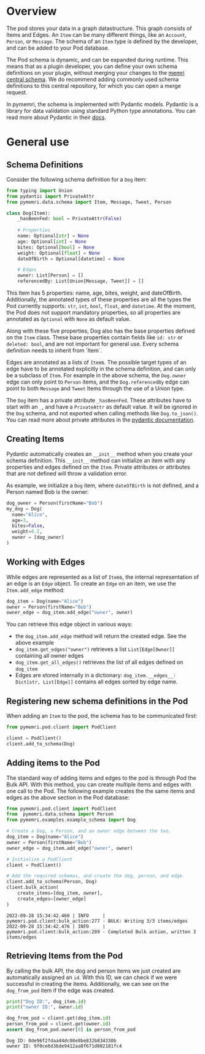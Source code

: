 # Overview

The pod stores your data in a graph datastructure. This graph consists of Items and Edges. An `Item` can be many different things, like an `Account`, `Person`, or `Message`. The schema of an `Item` type is defined by the developer, and can be added to your Pod database.

The Pod schema is dynamic, and can be expanded during runtime. This means that as a plugin developer, you can define your own schema definitions on your plugin, without merging your changes to the [memri central schema](https://gitlab.memri.io/memri/schema). We do recommend adding commonly used schema definitions to this central repository, for which you can open a merge request.

In pymemri, the schema is implemented with Pydantic models. Pydantic is a library for data validation using standard Python type annotations. You can read more about Pydantic in their [docs](https://pydantic-docs.helpmanual.io/).

# General use

## Schema Definitions

Consider the following schema definition for a `Dog` item:

```python
from typing import Union
from pydantic import PrivateAttr
from pymemri.data.schema import Item, Message, Tweet, Person

class Dog(Item):
    _hasBeenFed: bool = PrivateAttr(False)
        
    # Properties
    name: Optional[str] = None
    age: Optional[int] = None
    bites: Optional[bool] = None
    weight: Optional[float] = None
    dateOfBirth = Optional[datetime] = None

    # Edges
    owner: List[Person] = []
    referencedBy: List[Union[Message, Tweet]] = []
```

This Item has 5 properties: name, age, bites, weight, and dateOfBirth. Additionally, the annotated types of these properties are all the types the Pod currently supports: `str`, `int`, `bool`, `float`, and `datetime`. At the moment, the Pod does not support mandatory properties, so all properties are annotated as `Optional` with `None` as default value.

Along with these five properties, Dog also has the base properties defined on the `Item` class. These base properties contain fields like `id: str` or `deleted: bool`, and are not important for general use. Every schema definition needs to inherit from \`Item\`.

Edges are annotated as a lists of `Item`s. The possible target types of an edge have to be annotated explicitly in the schema definition, and can only be a subclass of `Item`. For example in the above schema, the `Dog.owner` edge can only point to `Person` items, and the `Dog.referencedBy` edge can point to both `Message` and `Tweet` Items through the use of a Union type.

The `Dog` item has a private attribute `_hasBeenFed`. These attributes have to start with an `_`, and have a `PrivateAttr` as default value. It will be ignored in the `Dog` schema, and not exported when calling methods like `Dog.to_json()`. You can read more about private attributes in the [pydantic documentation](https://pydantic-docs.helpmanual.io/usage/models/#private-model-attributes).

## Creating Items

Pydantic automatically creates an `__init__` method when you create your schema definition. This `__init__` method can initialize an item with any properties and edges defined on the `Item`. Private attributes or attributes that are not defined will throw a validation error.

As example, we initialize a `Dog` item, where `dateOfBirth` is not defined, and a Person named Bob is the owner:

```python
dog_owner = Person(firstName="Bob")
my_dog = Dog(
  name="Alice",
  age=3,
  bites=False,
  weight=8.2,
  owner = [dog_owner]
)
```

## Working with Edges

While edges are represented as a list of `Item`s, the internal representation of an edge is an `Edge` object. To create an `Edge` on an item, we use the `Item.add_edge` method:

```python
dog_item = Dog(name="Alice")
owner = Person(firstName="Bob")
owner_edge = dog_item.add_edge("owner", owner)
```

You can retrieve this edge object in various ways:

- the `dog_item.add_edge` method will return the created edge. See the above example
- `dog_item.get_edges("owner")` retrieves a list `List[Edge[Owner]]` containing all owner edges
- `dog_item.get_all_edges()` retrieves the list of all edges defined on `dog_item`
- Edges are stored internally in a dictionary: `dog_item.__edges__: Dict[str, List[Edge]]` contains all edges sorted by edge name.

## Registering new schema definitions in the Pod

When adding an `Item` to the pod, the schema has to be communicated first:

```python
from pymemri.pod.client import PodClient

client = PodClient()
client.add_to_schema(Dog)
```

## Adding items to the Pod

The standard way of adding items and edges to the pod is through Pod the Bulk API. With this method, you can create multiple items and edges with one call to the Pod. The following example creates the the same items and edges as the above section in the Pod database:

```python
from pymemri.pod.client import PodClient
from  pymemri.data.schema import Person
from pymemri.examples.example_schema import Dog

# Create a Dog, a Person, and an owner edge between the two.
dog_item = Dog(name="Alice")
owner = Person(firstName="Bob")
owner_edge = dog_item.add_edge("owner", owner)

# Initialize a PodClient
client = PodClient()

# Add the required schemas, and create the dog, person, and edge.
client.add_to_schema(Person, Dog)
client.bulk_action(
    create_items=[dog_item, owner],
    create_edges=[owner_edge]
)
```

```
2022-09-28 15:34:42.460 | INFO     | pymemri.pod.client:bulk_action:277 - BULK: Writing 3/3 items/edges
2022-09-28 15:34:42.476 | INFO     | pymemri.pod.client:bulk_action:289 - Completed Bulk action, written 3 items/edges
```

## Retrieving Items from the Pod

By calling the bulk API, the dog and person items we just created are automatically assigned an `id`. With this ID, we can check if we were successful in creating the items. Additionally, we can see on the `dog_from_pod` item if the edge was created.

```python
print("Dog ID:", dog_item.id)
print("owner ID:", owner.id)

dog_from_pod = client.get(dog_item.id)
person_from_pod = client.get(owner.id)
assert dog_from_pod.owner[0] is person_from_pod
```

```
Dog ID: 0de96f2fdaad4dc08e8be832b834330b
owner ID: 9f0ce6d36de9412aa8f671d802181fc4
```